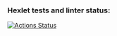 ### Hexlet tests and linter status:
[![Actions Status](https://github.com/Ymirotvorenie/java-project-72/actions/workflows/hexlet-check.yml/badge.svg)](https://github.com/Ymirotvorenie/java-project-72/actions)